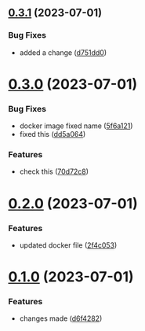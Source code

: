 ## [0.3.1](https://github.com/vishuhanda/nginx-app/compare/v0.3.0...v0.3.1) (2023-07-01)


### Bug Fixes

* added a change ([d751dd0](https://github.com/vishuhanda/nginx-app/commit/d751dd026b449c215cbcf53fabbbb1bf771f91e4))



# [0.3.0](https://github.com/vishuhanda/nginx-app/compare/v0.2.0...v0.3.0) (2023-07-01)


### Bug Fixes

* docker image fixed name ([5f6a121](https://github.com/vishuhanda/nginx-app/commit/5f6a12189ae83c82055f28af24e07c0dc7142282))
* fixed this ([dd5a064](https://github.com/vishuhanda/nginx-app/commit/dd5a064853c3994e45ff71b6a4007f0f7fb2ff78))


### Features

* check this ([70d72c8](https://github.com/vishuhanda/nginx-app/commit/70d72c8144cd6030400bd136d953a3e0b25363be))



# [0.2.0](https://github.com/vishuhanda/nginx-app/compare/v0.1.0...v0.2.0) (2023-07-01)


### Features

* updated docker file ([2f4c053](https://github.com/vishuhanda/nginx-app/commit/2f4c0533b355370d9ab40e5b37504d43ba87079d))



# [0.1.0](https://github.com/vishuhanda/nginx-app/compare/d6f4282b1d50bd6575e6b68cc620f86ec72b2def...v0.1.0) (2023-07-01)


### Features

* changes made ([d6f4282](https://github.com/vishuhanda/nginx-app/commit/d6f4282b1d50bd6575e6b68cc620f86ec72b2def))



